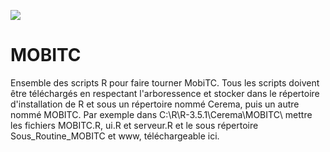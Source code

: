![](https://github.com/CEREMA/dtermed.MOBITC2/blob/master/www/logo_cerema_bd_cle554668.png)

# MOBITC

Ensemble des scripts R pour faire tourner MobiTC. Tous les scripts doivent être téléchargés en respectant l'arboressence et stocker dans le répertoire d'installation de R et sous un répertoire nommé Cerema, puis un autre nommé MOBITC. Par exemple dans C:\R\R-3.5.1\Cerema\MOBITC\ mettre les fichiers MOBITC.R, ui.R et serveur.R et le sous répertoire Sous_Routine_MOBITC et www, téléchargeable ici.
